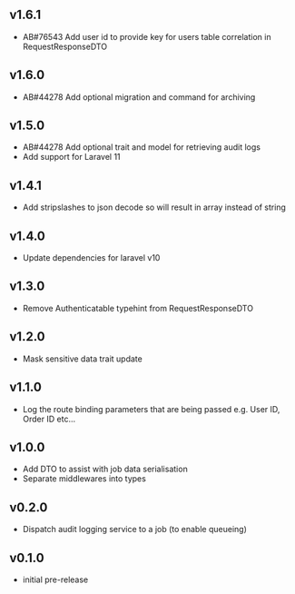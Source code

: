 ## v1.6.1

+ AB#76543 Add user id to provide key for users table correlation in RequestResponseDTO

## v1.6.0

+ AB#44278 Add optional migration and command for archiving

## v1.5.0

+ AB#44278 Add optional trait and model for retrieving audit logs
+ Add support for Laravel 11

## v1.4.1

+ Add stripslashes to json decode so will result in array instead of string

## v1.4.0

+ Update dependencies for laravel v10

## v1.3.0

+ Remove Authenticatable typehint from RequestResponseDTO

## v1.2.0

+ Mask sensitive data trait update

## v1.1.0

+ Log the route binding parameters that are being passed e.g. User ID, Order ID etc...

## v1.0.0

+ Add DTO to assist with job data serialisation
+ Separate middlewares into types

## v0.2.0

+ Dispatch audit logging service to a job (to enable queueing)

## v0.1.0

+ initial pre-release